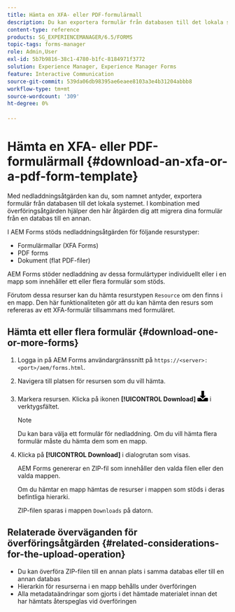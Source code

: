 ```yaml
---
title: Hämta en XFA- eller PDF-formulärmall
description: Du kan exportera formulär från databasen till det lokala systemet och migrera de hämtade formulären till en ny databas.
content-type: reference
products: SG_EXPERIENCEMANAGER/6.5/FORMS
topic-tags: forms-manager
role: Admin,User
exl-id: 5b7b9816-38c1-4780-b1fc-8184971f3772
solution: Experience Manager, Experience Manager Forms
feature: Interactive Communication
source-git-commit: 539da06db98395ae6eaee8103a3e4b31204abbb8
workflow-type: tm+mt
source-wordcount: '309'
ht-degree: 0%

---
```


# Hämta en XFA- eller PDF-formulärmall {#download-an-xfa-or-a-pdf-form-template}

Med nedladdningsåtgärden kan du, som namnet antyder, exportera formulär från databasen till det lokala systemet. I kombination med överföringsåtgärden hjälper den här åtgärden dig att migrera dina formulär från en databas till en annan.

I AEM Forms stöds nedladdningsåtgärden för följande resurstyper:

* Formulärmallar (XFA Forms)
* PDF forms
* Dokument (flat PDF-filer)

AEM Forms stöder nedladdning av dessa formulärtyper individuellt eller i en mapp som innehåller ett eller flera formulär som stöds.

Förutom dessa resurser kan du hämta resurstypen `Resource` om den finns i en mapp. Den här funktionaliteten gör att du kan hämta den resurs som refereras av ett XFA-formulär tillsammans med formuläret.

## Hämta ett eller flera formulär {#download-one-or-more-forms}

1. Logga in på AEM Forms användargränssnitt på `https://<server>:<port>/aem/forms.html`.

1. Navigera till platsen för resursen som du vill hämta.

1. Markera resursen. Klicka på ikonen **[!UICONTROL Download]** ![aem6forms_download](assets/aem6forms_download.png) i verktygsfältet.

   >[!NOTE]
   >
   >Du kan bara välja ett formulär för nedladdning. Om du vill hämta flera formulär måste du hämta dem som en mapp.

1. Klicka på **[!UICONTROL Download]** i dialogrutan som visas.

   AEM Forms genererar en ZIP-fil som innehåller den valda filen eller den valda mappen.

   Om du hämtar en mapp hämtas de resurser i mappen som stöds i deras befintliga hierarki.

   ZIP-filen sparas i mappen `Downloads` på datorn.

## Relaterade överväganden för överföringsåtgärden {#related-considerations-for-the-upload-operation}

* Du kan överföra ZIP-filen till en annan plats i samma databas eller till en annan databas
* Hierarkin för resurserna i en mapp behålls under överföringen
* Alla metadataändringar som gjorts i det hämtade materialet innan det har hämtats återspeglas vid överföringen
